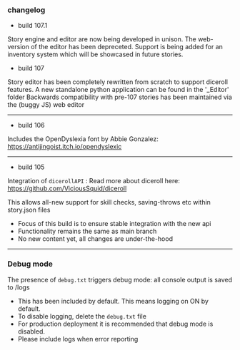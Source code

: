 ### changelog
* build 107.1

Story engine and editor are now being developed in unison. The web-version of the editor has been depreceted.
Support is being added for an inventory system which will be showcased in future stories.


* build 107

Story editor has been completely rewritten from scratch to support diceroll features.
A new standalone python application can be found in the '_Editor' folder
Backwards compatibility with pre-107 stories has been maintained via the (buggy JS) web editor

-----

* build 106

Includes the OpenDyslexia font by Abbie Gonzalez: https://antijingoist.itch.io/opendyslexic

-----

* build 105

Integration of `dicerollAPI` :
Read more about diceroll here: https://github.com/ViciousSquid/diceroll

This allows all-new support for skill checks, saving-throws etc within story.json files

* Focus of this build is to ensure stable integration with the new api
* Functionality remains the same as main branch
* No new content yet, all changes are under-the-hood

-----

### **Debug mode** 
The presence of `debug.txt` triggers debug mode: all console output is saved to /logs

* This has been included by default. This means logging on ON by default.
* To disable logging, delete the `debug.txt` file
* For production deployment it is recommended that debug mode is disabled.
* Please include logs when error reporting
